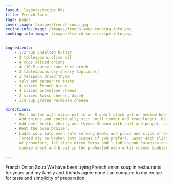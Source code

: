 ```yaml
---
layout: layouts/recipe.hbs
title: French Soup
tags: pages
cover-image: /images/french-soup.jpg
recipe-info-image: /images/french-soup-cooking-info.png
cooking-info-image: /images/french-soup-recipe-info.png


ingredients:
    - 1/2 cup unsalted butter
    - 2 tablespoons olive oil
    - 4 cups sliced onions
    - 4 (10.5 ounce) cans beef broth
    - 2 tablespoons dry sherry (optional)
    - 1 teaspoon dried thyme
    - salt and pepper to taste
    - 4 slices French bread
    - 4 slices provolone cheese
    - 2 slices Swiss cheese, diced
    - 1/4 cup grated Parmesan cheese

directions:
    - Melt butter with olive oil in an 8 quart stock pot on medium heat. 
      Add onions and continually stir until tender and translucent. Do not brown the onions.
    - Add beef broth, sherry and thyme. Season with salt and pepper, and simmer for 30 minutes.
    - Heat the oven broiler.
    - Ladle soup into oven safe serving bowls and place one slice of bread on top of each
      (bread may be broken into pieces if you prefer). Layer each slice of bread with a slice 
      of provolone, 1/2 slice diced Swiss and 1 tablespoon Parmesan cheese. Place bowls on 
      cookie sheet and broil in the preheated oven until cheese bubbles and browns slightly.
        
---
```


French Onion Soup We have been trying French onion soup in restaurants for years and my family and friends agree  none can compare to my recipe for taste and simplicity of preparation.